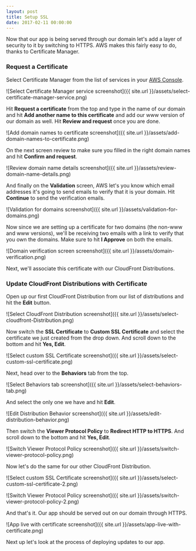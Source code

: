 ```yaml
---
layout: post
title: Setup SSL
date: 2017-02-11 00:00:00
---
```


Now that our app is being served through our domain let's add a layer of security to it by switching to HTTPS. AWS makes this fairly easy to do, thanks to Certificate Manager.

### Request a Certificate

Select Certificate Manager from the list of services in your [AWS Console](https://console.aws.amazon.com).

![Select Certificate Manager service screenshot]({{ site.url }}/assets/select-certificate-manager-service.png)

Hit **Request a certificate** from the top and type in the name of our domain and hit **Add another name to this certificate** and add our www version of our domain as well. Hit **Review and request** once you are done.

![Add domain names to certificate screenshot]({{ site.url }}/assets/add-domain-names-to-certificate.png)

On the next screen review to make sure you filled in the right domain names and hit **Confirm and request**.

![Review domain name details screenshot]({{ site.url }}/assets/review-domain-name-details.png)

And finally on the **Validation** screen, AWS let's you know which email addresses it's going to send emails to verify that it is your domain. Hit **Continue** to send the verification emails.

![Validation for domains screenshot]({{ site.url }}/assets/validation-for-domains.png)

Now since we are setting up a certificate for two domains (the non-www and www versions), we'll be receiving two emails with a link to verify that you own the domains. Make sure to hit **I Approve** on both the emails.

![Domain verification screen screenshot]({{ site.url }}/assets/domain-verification.png)

Next, we'll associate this certificate with our CloudFront Distributions.

### Update CloudFront Distributions with Certificate

Open up our first CloudFront Distribution from our list of distributions and hit the **Edit** button.

![Select CloudFront Distribution screenshot]({{ site.url }}/assets/select-cloudfront-Distribution.png)

Now switch the **SSL Certificate** to **Custom SSL Certificate** and select the certificate we just created from the drop down. And scroll down to the bottom and hit **Yes, Edit**.

![Select custom SSL Certificate screenshot]({{ site.url }}/assets/select-custom-ssl-certificate.png)

Next, head over to the **Behaviors** tab from the top.

![Select Behaviors tab screenshot]({{ site.url }}/assets/select-behaviors-tab.png)

And select the only one we have and hit **Edit**.

![Edit Distribution Behavior screenshot]({{ site.url }}/assets/edit-distribution-behavior.png)

Then switch the **Viewer Protocol Policy** to **Redirect HTTP to HTTPS**. And scroll down to the bottom and hit **Yes, Edit**.

![Switch Viewer Protocol Policy screenshot]({{ site.url }}/assets/switch-viewer-protocol-policy.png)

Now let's do the same for our other CloudFront Distribution.

![Select custom SSL Certificate screenshot]({{ site.url }}/assets/select-custom-ssl-certificate-2.png)

![Switch Viewer Protocol Policy screenshot]({{ site.url }}/assets/switch-viewer-protocol-policy-2.png)

And that's it. Our app should be served out on our domain through HTTPS.

![App live with certificate screenshot]({{ site.url }}/assets/app-live-with-certificate.png)

Next up let's look at the process of deploying updates to our app.
